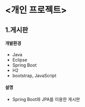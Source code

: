 # <개인 프로젝트>


## 1.게시판
#### 개발환경
* Java
* Eclipse
* Spring Boot
* H2 
* bootstrap, JavaScript

#### 설명
* Spring Boot와 JPA를 이용한 게시판

